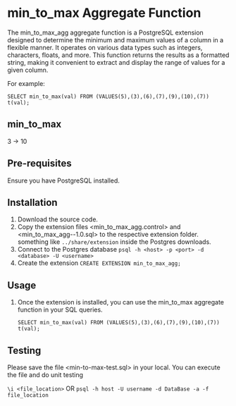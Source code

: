 # min_to_max Aggregate Function

The min_to_max_agg aggregate function is a PostgreSQL extension designed to determine the minimum and maximum values of a column in a flexible manner. It operates on various data types such as integers, characters, floats, and more. This function returns the results as a formatted string, making it convenient to extract and display the range of values for a given column.

For example:

``SELECT min_to_max(val) FROM (VALUES(5),(3),(6),(7),(9),(10),(7)) t(val);``

min_to_max
-----------
3 -> 10

## Pre-requisites
 Ensure you have PostgreSQL installed.

## Installation

1. Download the source code.
2. Copy the extension files <min_to_max_agg.control> and <min_to_max_agg--1.0.sql> to the respective extension folder.
   something like `../share/extension` inside the Postgres downloads.
3. Connect to the Postgres database 
   `psql -h <host> -p <port> -d <database> -U <username>`
4. Create the extension
   `CREATE EXTENSION min_to_max_agg;`

## Usage
1. Once the extension is installed, you can use the min_to_max aggregate function in your SQL queries.
   
   ``SELECT min_to_max(val) FROM (VALUES(5),(3),(6),(7),(9),(10),(7)) t(val);``

## Testing
Please save the file <min-to-max-test.sql> in your local. You can execute the file and do unit testing

``\i <file_location>``
      OR
``psql -h host -U username -d DataBase -a -f file_location``

